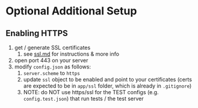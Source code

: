 # Optional Additional Setup

## Enabling HTTPS

1. get / generate SSL certificates
	1. see [ssl.md](../backend-node/ssl.md) for instructions & more info
2. open port 443 on your server
3. modify `config.json` as follows:
	1. `server.scheme` to `https`
	2. update `ssl` object to be enabled and point to your certificates (certs are expected to be in `app/ssl` folder, which is already in `.gitignore`)
	3. NOTE: do NOT use https/ssl for the TEST configs (e.g. `config.test.json`) that run tests / the test server
